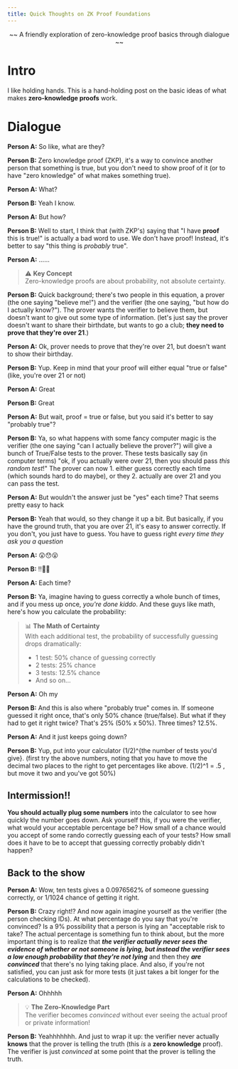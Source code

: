 ```yaml
---
title: Quick Thoughts on ZK Proof Foundations
---
```


<center> ~~ A friendly exploration of zero-knowledge proof basics through dialogue ~~ </center>

# Intro

I like holding hands. This is a hand-holding post on the basic ideas of what makes **zero-knowledge proofs** work.

# Dialogue

**Person A:** So like, what are they?

**Person B:** Zero knowledge proof (ZKP), it's a way to convince another person that something is true, but you don't need to show proof of it (or to have "zero knowledge" of what makes something true).

**Person A:** What?

**Person B:** Yeah I know.

**Person A:** But how?

**Person B:** Well to start, I think that (with ZKP's) saying that "I have **proof** this is true!" is actually a bad word to use. We don't have proof! Instead, it's better to say "this thing is *probably* true".

**Person A:** ......

> ⚠️ **Key Concept**  
> Zero-knowledge proofs are about probability, not absolute certainty.

**Person B:** Quick background; there's two people in this equation, a prover (the one saying "believe me!") and the verifier (the one saying, "but how do I actually know?"). The prover wants the verifier to believe them, but doesn't want to give out some type of information. (let's just say the prover doesn't want to share their birthdate, but wants to go a club; **they need to prove that they're over 21**.)

**Person A:** Ok, prover needs to prove that they're over 21, but doesn't want to show their birthday.

**Person B:** Yup. Keep in mind that your proof will either equal "true or false" (like, you're over 21 or not)

**Person A:** Great

**Person B:** Great

**Person A:** But wait, proof = true or false, but you said it's better to say "probably true"?

**Person B:** Ya, so what happens with some fancy computer magic is the verifier (the one saying "can I actually believe the prover?") will give a bunch of True/False tests to the prover. These tests basically say (in computer terms) "ok, if you actually were over 21, then you should pass *this random test*!" The prover can now 1. either guess correctly each time (which sounds hard to do maybe), or they 2. actually are over 21 and you can pass the test.

**Person A:** But wouldn't the answer just be "yes" each time? That seems pretty easy to hack

**Person B:** Yeah that would, so they change it up a bit. But basically, if you have the ground truth, that you are over 21, it's easy to answer correctly. If you don't, you just have to guess. You have to guess right *every time they ask you a question*

**Person A:** 😲😯😮

**Person B:** ‼️🤯😵

**Person A:** Each time?

**Person B:** Ya, imagine having to guess correctly a whole bunch of times, and if you mess up once, *you're done kiddo*. And these guys like math, here's how you calculate the probability:

> 📊 **The Math of Certainty**  
> With each additional test, the probability of successfully guessing drops dramatically:
> - 1 test: 50% chance of guessing correctly
> - 2 tests: 25% chance
> - 3 tests: 12.5% chance
> - And so on...

**Person A:** Oh my

**Person B:** And this is also where "probably true" comes in. If someone guessed it right once, that's only 50% chance (true/false). But what if they had to get it right twice? That's 25% (50% x 50%). Three times? 12.5%.

**Person A:** And it just keeps going down?

**Person B:** Yup, put into your calculator (1/2)^{the number of tests you'd give}. (first try the above numbers, noting that you have to move the decimal two places to the right to get percentages like above. (1/2)^1 = .5 , but move it two and you've got 50%)

## Intermission!!

**You should actually plug some numbers** into the calculator to see how quickly the number goes down. Ask yourself this, if you were the verifier, what would your acceptable percentage be? How small of a chance would you accept of some rando correctly guessing each of your tests? How small does it have to be to accept that guessing correctly probably didn't happen?

## Back to the show

**Person A:** Wow, ten tests gives a 0.0976562% of someone guessing correctly, or 1/1024 chance of getting it right.

**Person B:** Crazy right!? And now again imagine yourself as the verifier (the person checking IDs). At what percentage do you say that you're convinced? Is a 9% possibility that a person is lying an "acceptable risk to take? The actual percentage is something fun to think about, but the more important thing is to realize that ***the verifier actually never sees the evidence of whether or not someone is lying, but instead the verifier sees a low enough probability that they're not lying*** and then they ***are convinced*** that there's no lying taking place. And also, if you're not satisfied, you can just ask for more tests (it just takes a bit longer for the calculations to be checked).

**Person A:** Ohhhhh

> 💡 **The Zero-Knowledge Part**  
> The verifier becomes *convinced* without ever seeing the actual proof or private information!

**Person B:** Yeahhhhhhh. And just to wrap it up: the verifier never actually **knows** that the prover is telling the truth (this *is* a **zero knowledge** proof). The verifier is just *convinced* at some point that the prover is telling the truth.

